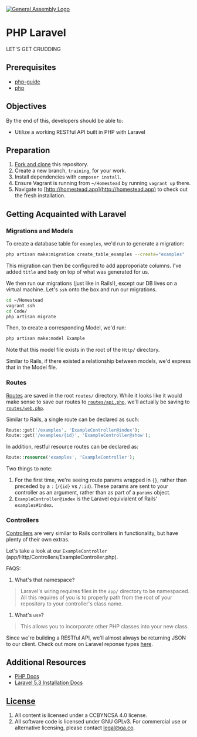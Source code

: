 [![General Assembly Logo](https://camo.githubusercontent.com/1a91b05b8f4d44b5bbfb83abac2b0996d8e26c92/687474703a2f2f692e696d6775722e636f6d2f6b6538555354712e706e67)](https://generalassemb.ly/education/web-development-immersive)

# PHP Laravel

LET'S GET CRUDDING

## Prerequisites

-   [php-guide](https://github.com/ga-wdi-boston/php-guide)
-   [php](https://github.com/ga-wdi-boston/php)

## Objectives

By the end of this, developers should be able to:

-   Utilize a working RESTful API built in PHP with Laravel

## Preparation

1.  [Fork and clone](https://github.com/ga-wdi-boston/meta/wiki/ForkAndClone)
    this repository.
1.  Create a new branch, `training`, for your work.
1.  Install dependencies with `composer install`.
1.  Ensure Vagrant is running from `~/Homestead` by running `vagrant up` there.
1.  Navigate to [http://homestead.app](http://homestead.app) to check out the fresh installation.

## Getting Acquainted with Laravel

### Migrations and Models

To create a database table for `examples`, we'd run to generate a migration:

```bash
php artisan make:migration create_table_examples --create="examples"
```

This migration can then be configured to add approporiate columns. I've added
`title` and `body` on top of what was generated for us.

We then run our migrations (just like in Rails!), except our DB lives on a
virtual machine. Let's `ssh` onto the box and run our migrations.

```bash
cd ~/Homestead
vagrant ssh
cd Code/
php artisan migrate
```

Then, to create a corresponding Model, we'd run:

```bash
php artisan make:model Example
```

Note that this model file exists in the root of the `Http/` directory.

Similar to Rails, if there existed a relationship between models, we'd express
that in the Model file.

### Routes

[Routes](https://laravel.com/docs/5.3/routing) are saved in the root `routes/`
directory. While it looks like it would make sense to save our routes to
 [`routes/api.php`](routes/api.php), we'll actually be saving to
[`routes/web.php`](routes/web.php).

Similar to Rails, a single route can be declared as such:

```php
Route::get('/examples', 'ExampleController@index');
Route::get('/examples/{id}', 'ExampleController@show');
```

In addition, restful resource routes can be declared as:

```php
Route::resource('examples', 'ExampleController');
```

Two things to note:

1.  For the first time, we're seeing route params wrapped in `{}`, rather than
preceded by a `:` (`/{id}` vs `/:id`). These params are sent to your controller
as an argument, rather than as part of a `params` object.
1.  `ExampleController@index` is the Laravel equivialent of Rails'
 `examples#index`.

### Controllers

[Controllers](https://laravel.com/docs/5.3/controllers) are very similar to
Rails controllers in functionality, but have plenty of their own extras.

Let's take a look at our `ExampleController` (app/Http/Controllers/ExampleController.php).

FAQS:

1.  What's that namespace?
> Laravel's wiring requires files in the `app/` directory to be namespaced. All
> this requires of you is to properly path from the root of your repository to
> your controller's class name.

1.  What's `use`?
>  This allows you to incorporate other PHP classes into your new class.

Since we're building a RESTful API, we'll almost always be returning JSON to
our client. Check out more on Laravel reponse types [here](https://laravel.com/docs/5.3/responses#other-response-types).

## Additional Resources

-  [PHP Docs](http://php.net/manual/en/)
-  [Laravel 5.3 Installation Docs](https://laravel.com/docs/5.3#installing-laravel)

## [License](LICENSE)

1.  All content is licensed under a CC­BY­NC­SA 4.0 license.
1.  All software code is licensed under GNU GPLv3. For commercial use or
    alternative licensing, please contact legal@ga.co.
